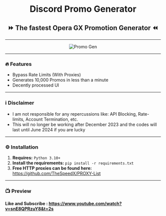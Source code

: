 <h1 align="center">Discord Promo Generator</h1>
<h2 align="center">⏩ The fastest Opera GX Promotion Generator ⏪</h2>

---

<div align="center">
<img src="https://github.com/S3verity/Discord-Promo-Generator/assets/154714924/c3b4bc73-6adb-4c63-8120-203ba0da0ca7" alt="Promo Gen">
</div>

---

### 🔥 Features
- Bypass Rate Limits (With Proxies)
- Generates 10,000 Promos in less than a minute
- Decently processed UI

---

### ℹ️ Disclaimer
- I am not responsible for any repercussions like: API Blocking, Rate-limits, Account Termination, etc.
- This will no longer be working after December 2023 and the codes will last until June 2024 if you are lucky

---

### ⚙️ Installation
1. **Requires:** `Python 3.10+`
2. **Install the requirements:** `pip install -r requirements.txt`
3. **Free HTTP proxies can be found here:** https://github.com/TheSpeedX/PROXY-List

---

### 📺 Preview
<p><b>Like and Subscribe : <a href="https://www.youtube.com/watch?v=snE8QPRzuY8&t=2s" target="_blank">https://www.youtube.com/watch?v=snE8QPRzuY8&t=2s</a></b></p>
